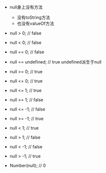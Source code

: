 * null身上没有方法
    - 没有toString方法
    - 也没有valueOf方法
* null > 0; // false
* null < 0; // false
* null == 0; // false
* null == undefined; // true undefined派生于null
* null >= 0; // true
* null <= 0; // true

* null <= 1; // true
* null >= 1; // false
* null <= -1; // false
* null >= -1; // true

* null < 1; // true
* null > 1; // false
* null < -1; // false
* null > -1; // true

* Number(null); // 0
